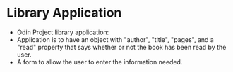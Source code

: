 # Library Application
- Odin Project library application:
- Application is to have an object with "author", "title", "pages", and
  a "read" property that says whether or not the book has been read by 
  the user.
- A form to allow the user to enter the information needed.
